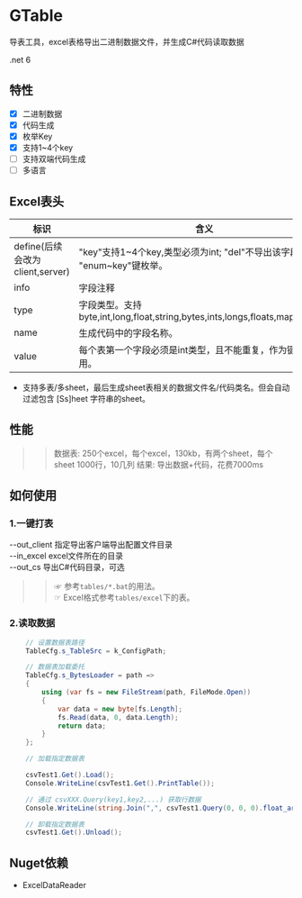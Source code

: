 # GTable

导表工具，excel表格导出二进制数据文件，并生成C#代码读取数据

.net 6

## 特性

- [x] 二进制数据
- [x] 代码生成
- [x] 枚举Key
- [x] 支持1~4个key
- [ ] 支持双端代码生成
- [ ] 多语言

## Excel表头

| 标识   | 含义                                                                           |
| ------ | ------------------------------------------------------------------------------ |
| define(后续会改为client,server) | "key"支持1~4个key,类型必须为int; "del"不导出该字段; "enum~key"键枚举。         |
| info   | 字段注释                                                                       |
| type   | 字段类型。支持 byte,int,long,float,string,bytes,ints,longs,floats,map<int,int> |
| name   | 生成代码中的字段名称。                                                         |
| value  | 每个表第一个字段必须是int类型，且不能重复，作为键来使用。                      |

- 支持多表/多sheet，最后生成sheet表相关的数据文件名/代码类名。但会自动过滤包含 [Ss]heet 字符串的sheet。

## 性能

>> 数据表: 250个excel，每个excel，130kb，有两个sheet，每个sheet 1000行，10几列
>> 结果: 导出数据+代码，花费7000ms

## 如何使用

### 1.一键打表

--out_client 指定导出客户端导出配置文件目录<br>
--in_excel excel文件所在的目录<br>
--out_cs 导出C#代码目录，可选<br>
<!--   --out_server 导出服务器配置文件目录<br> -->
<!--   --out_cpp 导出C++代码目录，可选<br> -->

>>☞ 参考`tables/*.bat`的用法。</br>
 ☞ Excel格式参考`tables/excel`下的表。

### 2.读取数据

```csharp
    // 设置数据表路径
    TableCfg.s_TableSrc = k_ConfigPath;

    // 数据表加载委托
    TableCfg.s_BytesLoader = path =>
    {
        using (var fs = new FileStream(path, FileMode.Open))
        {
            var data = new byte[fs.Length];
            fs.Read(data, 0, data.Length);
            return data;
        }
    };

    // 加载指定数据表

    csvTest1.Get().Load();
    Console.WriteLine(csvTest1.Get().PrintTable());

    // 通过 csvXXX.Query(key1,key2,...) 获取行数据
    Console.WriteLine(string.Join(",", csvTest1.Query(0, 0, 0).float_arr));

    // 卸载指定数据表
    csvTest1.Get().Unload();
```

## Nuget依赖

- ExcelDataReader
